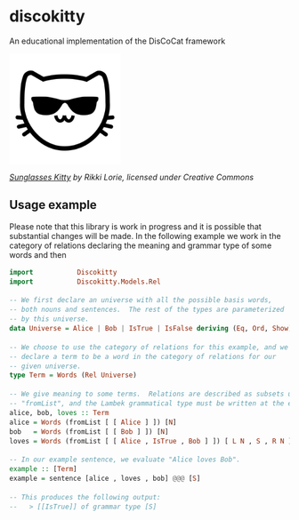 # discokitty
An educational implementation of the DisCoCat framework

<img src="https://raw.githubusercontent.com/mroman42/discokitty/master/logo.png" width="200" align="center">

*[Sunglasses Kitty](https://thenounproject.com/Gilleas/collection/kitty-emoticons/?i=359412#) by Rikki Lorie, licensed under Creative Commons*



## Usage example

Please note that this library is work in progress and it is possible
that substantial changes will be made.  In the following example we
work in the category of relations declaring the meaning and grammar
type of some words and then 

``` haskell
import           Discokitty
import           Discokitty.Models.Rel

-- We first declare an universe with all the possible basis words,
-- both nouns and sentences.  The rest of the types are parameterized
-- by this universe.
data Universe = Alice | Bob | IsTrue | IsFalse deriving (Eq, Ord, Show)

-- We choose to use the category of relations for this example, and we
-- declare a term to be a word in the category of relations for our
-- given universe.
type Term = Words (Rel Universe)

-- We give meaning to some terms.  Relations are described as subsets using
-- "fromList", and the Lambek grammatical type must be written at the end.
alice, bob, loves :: Term
alice = Words (fromList [ [ Alice ] ]) [N]
bob   = Words (fromList [ [ Bob ] ]) [N]
loves = Words (fromList [ [ Alice , IsTrue , Bob ] ]) [ L N , S , R N ]

-- In our example sentence, we evaluate "Alice loves Bob".
example :: [Term]
example = sentence [alice , loves , bob] @@@ [S]

-- This produces the following output:
--   > [[IsTrue]] of grammar type [S]
```

